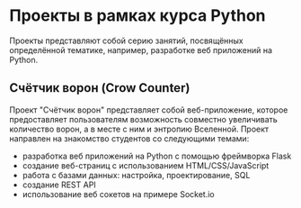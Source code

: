 # Проекты в рамках курса Python

Проекты представляют собой серию занятий, посвящённых определённой тематике, например, разработке веб приложений на Python.

## Счётчик ворон (Crow Counter)

Проект "Счётчик ворон" представляет собой веб-приложение, которое предоставляет пользователям возможность совместно увеличивать количество ворон, а в месте с ним и энтропию Вселенной. Проект направлен на знакомство студентов со следующими темами:
- разработка веб приложений на Python с помощью фреймворка Flask
- создание веб-страниц с использованием HTML/CSS/JavaScript
- работа с базами данных: настройка, проектирование, SQL
- создание REST API
- использование веб сокетов на примере Socket.io


